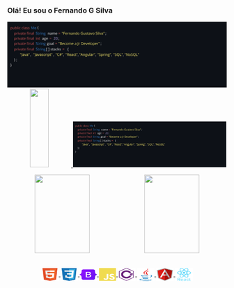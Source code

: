 ### Olá! Eu sou o Fernando G Silva


<!-- - Estudando desenvolvimento Web full-stack
- Turmas - Santander Coders e Recode Pro
- Linguagens - Javascript / Java / C# 
- Frameworks e Libs - Angular / React / Spring / Bootstrap
- Meu Linkedin - www.linkedin.com/in/fernando-g-silva -->

<div  >
 <img  src="https://github.com/FeGustavo07/FeGustavo07/blob/main/GIT_C.png"/>
 </div>
 
 
<div align = "center">
 
  <a href="https://github.com/FeGustavo07">
   <img height="180em" width="29%" src="https://github-readme-stats.vercel.app/api/top-langs/?username=FeGustavo07&layout=compact&langs_count=7&theme=merko"/>
   <img  width="70%" src="https://github.com/FeGustavo07/FeGustavo07/blob/main/GIT_C.png"/>
   <p><img height="180em" width="50%" src="https://github-readme-stats.vercel.app/api?username=FeGustavo07&show_icons=true&theme=merko&include_all_commits=true&count_private=true"/><img  height="180em" width="50%" src="https://github-readme-streak-stats.herokuapp.com/?user=FeGustavo07&theme=merko" alt="" /></p>
   

    
</div>
  
<div align = "center" style="display: inline_block"><br>
  <img align="center" alt="HTML" height="30" width="40" src="https://raw.githubusercontent.com/devicons/devicon/master/icons/html5/html5-original.svg">
  <img align="center" alt="CSS" height="30" width="40" src="https://raw.githubusercontent.com/devicons/devicon/master/icons/css3/css3-original.svg">
  <img align="center" alt="Bootstrap" height="30" width="40" src="https://raw.githubusercontent.com/devicons/devicon/master/icons/bootstrap/bootstrap-original.svg">
  <img align="center" alt="Js" height="30" width="40" src="https://raw.githubusercontent.com/devicons/devicon/master/icons/javascript/javascript-plain.svg">
  <img align="center" alt="C#" height="30" width="40" src="https://raw.githubusercontent.com/devicons/devicon/master/icons/csharp/csharp-line.svg">
  <img align="center" alt="java" height="30" width="40" src="https://raw.githubusercontent.com/devicons/devicon/master/icons/java/java-original.svg">
  <img align="center" alt="angular" height="30" width="40" src="https://raw.githubusercontent.com/devicons/devicon/master/icons/angularjs/angularjs-original.svg">
  <img align="center" alt="react" height="30" width="40" src="https://raw.githubusercontent.com/devicons/devicon/master/icons/react/react-original-wordmark.svg">
</div>


